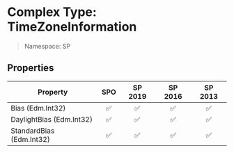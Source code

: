 # Complex Type: TimeZoneInformation

> Namespace: SP

## Properties

Property | SPO | SP 2019 | SP 2016 | SP 2013
----------|:---:|:-------:|:-------:|:-------:
Bias (Edm.Int32) | ✅ | ✅ | ✅ | ✅
DaylightBias (Edm.Int32) | ✅ | ✅ | ✅ | ✅
StandardBias (Edm.Int32) | ✅ | ✅ | ✅ | ✅